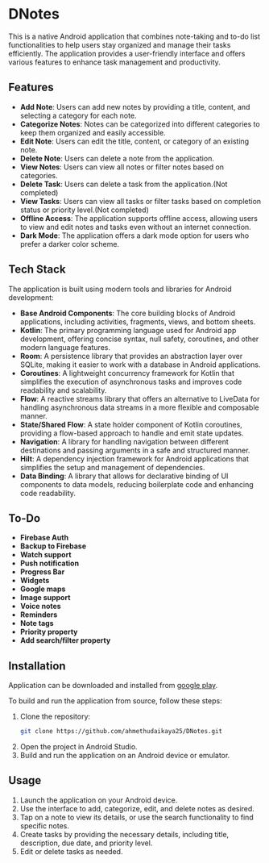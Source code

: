 # DNotes

This is a native Android application that combines note-taking and to-do list functionalities to help users stay organized and manage their tasks efficiently. The application provides a user-friendly interface and offers various features to enhance task management and productivity.

## Features

- **Add Note**: Users can add new notes by providing a title, content, and selecting a category for each note.
- **Categorize Notes**: Notes can be categorized into different categories to keep them organized and easily accessible.
- **Edit Note**: Users can edit the title, content, or category of an existing note.
- **Delete Note**: Users can delete a note from the application.
- **View Notes**: Users can view all notes or filter notes based on categories.
- **Delete Task**: Users can delete a task from the application.(Not completed)
- **View Tasks**: Users can view all tasks or filter tasks based on completion status or priority level.(Not completed)
- **Offline Access**: The application supports offline access, allowing users to view and edit notes and tasks even without an internet connection.
- **Dark Mode**: The application offers a dark mode option for users who prefer a darker color scheme.
 
## Tech Stack

The application is built using modern tools and libraries for Android development:

- **Base Android Components**: The core building blocks of Android applications, including activities, fragments, views, and bottom sheets.
- **Kotlin**: The primary programming language used for Android app development, offering concise syntax, null safety, coroutines, and other modern language features.
- **Room**: A persistence library that provides an abstraction layer over SQLite, making it easier to work with a database in Android applications.
- **Coroutines**: A lightweight concurrency framework for Kotlin that simplifies the execution of asynchronous tasks and improves code readability and scalability.
- **Flow**: A reactive streams library that offers an alternative to LiveData for handling asynchronous data streams in a more flexible and composable manner.
- **State/Shared Flow**: A state holder component of Kotlin coroutines, providing a flow-based approach to handle and emit state updates.
- **Navigation**: A library for handling navigation between different destinations and passing arguments in a safe and structured manner.
- **Hilt**: A dependency injection framework for Android applications that simplifies the setup and management of dependencies.
- **Data Binding**: A library that allows for declarative binding of UI components to data models, reducing boilerplate code and enhancing code readability.

## To-Do

- **Firebase Auth**
- **Backup to Firebase**
- **Watch support**
- **Push notification**
- **Progress Bar**
- **Widgets**
- **Google maps**
- **Image support**
- **Voice notes**
- **Reminders**
- **Note tags**
- **Priority property**
- **Add search/filter property**

## Installation

Application can be downloaded and installed from [google play](https://play.google.com/store/apps/details?id=com.duhapp.dnotes).

To build and run the application from source, follow these steps:
1. Clone the repository:
   ```bash
   git clone https://github.com/ahmethudaikaya25/DNotes.git
   ```
2. Open the project in Android Studio.
3. Build and run the application on an Android device or emulator.

## Usage

1. Launch the application on your Android device.
2. Use the interface to add, categorize, edit, and delete notes as desired.
3. Tap on a note to view its details, or use the search functionality to find specific notes.
4. Create tasks by providing the necessary details, including title, description, due date, and priority level.
5. Edit or delete tasks as needed.

